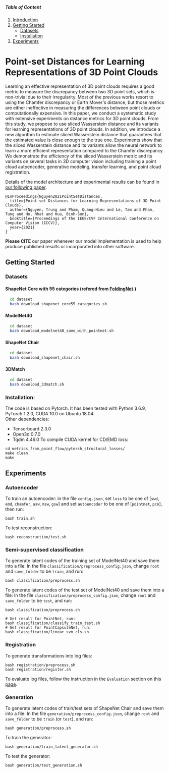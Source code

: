 ##### Table of Content

1. [Introduction](#point-set-distances-for-learning-representations-of-3D-point-clouds)
1. [Getting Started](#getting-started)
    - [Datasets](#datasets)
    - [Installation](#installation)
1. [Experiments](#experiments)


# Point-set Distances for Learning Representations of 3D Point Clouds

Learning an effective representation of 3D point clouds requires a good metric to measure the discrepancy between two 3D point sets, which is non-trivial due to their irregularity. Most of the previous works resort to using the Chamfer discrepancy or Earth Mover's distance, but those metrics are either ineffective in measuring the differences between point clouds or computationally expensive. In this paper, we conduct a systematic study with extensive experiments on distance metrics for 3D point clouds. From this study, we propose to use sliced Wasserstein distance and its variants for learning representations of 3D point clouds. In addition, we introduce a new algorithm to estimate sliced Wasserstein distance that guarantees that the estimated value is close enough to the true one. Experiments show that the sliced Wasserstein distance and its variants allow the neural network to learn a more efficient representation compared to the Chamfer discrepancy. We demonstrate the efficiency of the sliced Wasserstein metric and its variants on several tasks in 3D computer vision including training a point cloud autoencoder, generative modeling, transfer learning, and point cloud registration.

<!-- <img src="./image/teaser.png" width="800"> -->

Details of the model architecture and experimental results can be found in [our following paper](https://arxiv.org/abs/2102.04014).

```
@InProceedings{Nguyen2021PointSetDistances,
  title={Point-set Distances for Learning Representations of 3D Point Clouds},
  author={Nguyen, Trung and Pham, Quang-Hieu and Le, Tam and Pham, Tung and Ho, Nhat and Hua, Binh-Son},
  booktitle={Proceedings of the IEEE/CVF International Conference on Computer Vision (ICCV)},
  year={2021}
}
```
**Please CITE** our paper whenever our model implementation is used to help produce published results or incorporated into other software.

## Getting Started

### Datasets
#### ShapeNet Core with 55 categories (refered from <a href="http://www.merl.com/research/license#FoldingNet" target="_blank">FoldingNet</a>.)
```bash
  cd dataset
  bash download_shapenet_core55_catagories.sh
```
#### ModelNet40
```bash
  cd dataset
  bash download_modelnet40_same_with_pointnet.sh
```
#### ShapeNet Chair
```bash
  cd dataset
  bash download_shapenet_chair.sh
``` 
#### 3DMatch
```bash
  cd dataset
  bash download_3dmatch.sh
```
### Installation:
The code is based on Pytorch. It has been tested with Python 3.6.9, PyTorch 1.2.0, CUDA 10.0 on Ubuntu 18.04.  
Other dependencies:
* Tensorboard 2.3.0
* Open3d 0.7.0
* Tqdm 4.46.0
To compile CUDA kernel for CD/EMD loss:
```
cd metrics_from_point_flow/pytorch_structural_losses/
make clean
make
```
## Experiments
### Autoencoder
To train an autoencoder: in the file `config.json`, set `loss` to be one of [`swd`, `emd`, `chamfer`, `asw`, `msw`, `gsw`] and set `autoencoder` to be one of [`pointnet`, `pcn`], then run:
```
bash train.sh
```
To test reconstruction:
```
bash reconstruction/test.sh
```
### Semi-supervised classification
To generate latent codes of the training set of ModelNet40 and save them into a file:
In the file `classification/preprocess_config.json`, change `root` and `save_folder` to be `train`, and run:
```
bash classification/preprocess.sh
```
To generate latent codes of the test set of ModelNet40 and save them into a file:
In the file `classification/preprocess_config.json`, change `root` and `save_folder` to be `test`, and run:
```
bash classification/preprocess.sh
```
```
# Get result for PointNet, run:
bash classification/classify_train_test.sh
# Get result for PointCapsuleNet, run:
bash classification/linear_svm_cls.sh
```
### Registration
To generate transformations into log files:
```
bash registration/preprocess.sh
bash registration/register.sh
```
To evaluate log files, follow the instruction in the `Evaluation` section on this [page](https://3dmatch.cs.princeton.edu/#geometric-registration-benchmark).

### Generation
To generate latent codes of train/test sets of ShapeNet Chair and save them into a file:
In the file `generation/preprocess_config.json`, change `root` and `save_folder` to be `train` (or `test`), and run:
```
bash generation/preprocess.sh
```
To train the generator:
```
bash generation/train_latent_generator.sh
```
To test the generator:
```
bash generation/test_generation.sh
```